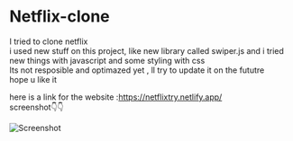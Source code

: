 # Netflix-clone
I tried to clone netflix <br/>
i used new stuff on this project, like new library called swiper.js  and i tried new things with javascript and some styling with css <br/>
Its not resposible and optimazed yet , ll try to update it on the fututre  <br/>
hope u like it <br/>

here is a link for the website :https://netflixtry.netlify.app/<br/>
screenshot👇👇


![Screenshot](netflx.png)
